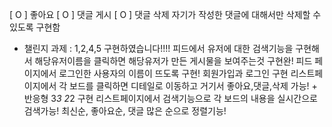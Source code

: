 [ O ] 좋아요
[ O ] 댓글 게시
[ O ] 댓글 삭제
자기가 작성한 댓글에 대해서만 삭제할 수 있도록 구현함
+ 챌린지 과제 : 1,2,4,5 구현하였습니다!!!!
피드에서 유저에 대한 검색기능을 구현해서 해당유저이름을 클릭하면 해당유저가 만든 게시물을 보여주는것 구현완!
피드 페이지에서 로그인한 사용자의 이름이 뜨도록 구현!
회원가입과 로그인 구현
리스트페이지에서 각 보드를 클릭하면 디테일로 이동하고 거기서 좋아요,댓글,삭제 가능! + 반응형 3*3 2*2 구현
리스트페이지에서 검색기능으로 각 보드의 내용을 실시간으로 검색가능!
최신순, 좋아요순, 댓글 많은 순으로 정렬기능! 



